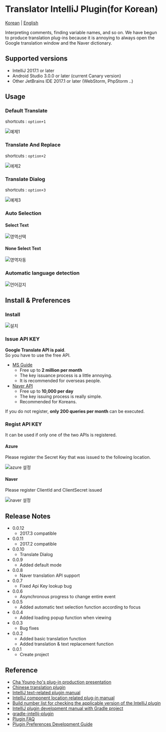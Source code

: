# Translator IntelliJ Plugin(for Korean)

[Korean](./README.md) | [English](./README_EN.md)  

Interpreting comments, finding variable names, and so on.
We have begun to produce translation plug-ins because it is annoying to always open the Google translation window and the Naver dictionary.

## Supported versions

* IntelliJ 2017.1 or later
* Android Studio 3.0.0 or later (current Canary version)
* Other JetBrains IDE 2017.1 or later (WebStorm, PhpStorm ..)

## Usage

### Default Translate

shortcuts : ```option+1```

![예제1](./images/번역.gif)

### Translate And Replace

shortcuts : ```option+2```

![에제2](./images/변경.gif)

### Translate Dialog

shortcuts : ```option+3```

![예제3](./images/dialog.gif)


### Auto Selection

#### Select Text

![영역선택](./images/영역지정.gif)

#### None Select Text

![영역자동](./images/영역자동.gif)


### Automatic language detection

![언어감지](./images/언어감지.gif)


## Install & Preferences

### Install

![설치](./images/설치.png)

### Issue API KEY 

**Google Translate API is paid**.  
So you have to use the free API.

* [MS Guide](http://docs.microsofttranslator.com/text-translate.html)
  * Free up to **2 million per month**
  * The key issuance process is a little annoying.
  * It is recommended for overseas people.
* [Naver API](http://blog.naver.com/PostView.nhn?blogId=killkimno&logNo=220647426967)
  * Free up to **10,000 per day**
  * The key issuing process is really simple.
  * Recommended for Koreans.

If you do not register, **only 200 queries per month** can be executed.

### Regist API KEY

It can be used if only one of the two APIs is registered.

#### Azure  

Please register the Secret Key that was issued to the following location.

![azure 설정](./images/azure설정.png)

#### Naver  

Please register ClientId and ClientSecret issued

![naver 설정](./images/naver설정.png)

## Release Notes

* 0.0.12
  * 2017.3 compatible
* 0.0.11
  * 2017.2 compatible
* 0.0.10
  * Translate Dialog
* 0.0.9
  * Added default mode
* 0.0.8
  * Naver translation API support
* 0.0.7
  * Fixed Api Key lookup bug
* 0.0.6
  * Asynchronous progress to change entire event
* 0.0.5
  * Added automatic text selection function according to focus
* 0.0.4
  * Added loading popup function when viewing
* 0.0.3
  * Bug fixes
* 0.0.2
  * Added basic translation function
  * Added translation & text replacement function
* 0.0.1
  * Create project

## Reference

* [Cha Young-ho's plug-in production presentation](https://news.realm.io/kr/news/android-studio-plugin-development/)
* [Chinese translation plugin](https://github.com/YiiGuxing/TranslationPlugin)
* [IntelliJ text-related plugin manual](http://www.jetbrains.org/intellij/sdk/docs/tutorials/editor_basics/working_with_text.html)
* [IntelliJ component location related plug-in manual](http://www.jetbrains.org/intellij/sdk/docs/tutorials/editor_basics/coordinates_system.html)
* [Build number list for checking the applicable version of the IntelliJ plugin](https://www.jetbrains.com/intellij-repository/releases)
* [IntelliJ plugin development manual with Gradle project](http://www.jetbrains.org/intellij/sdk/docs/tutorials/build_system/prerequisites.html)
* [gradle-intellij-plugin](https://github.com/JetBrains/gradle-intellij-plugin)
* [Plugin FAQ](http://www.jetbrains.org/intellij/sdk/docs/faq.html)
* [Plugin Preferences Development Guide](http://corochann.com/intellij-plugin-development-introduction-applicationconfigurable-projectconfigurable-873.html)